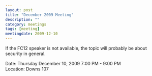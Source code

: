 ```yaml
---
layout: post
title: "December 2009 Meeting"
description: ""
category: meetings
tags: [meeting]
meetingdate: 2009-12-10
---
```


If the FC12 speaker is not available, the topic will probably be about         
security in general.                                                           
                                                                             
Date: Thursday December 10, 2009 7:00 PM - 9:00 PM                               
Location: Downs 107                                         
